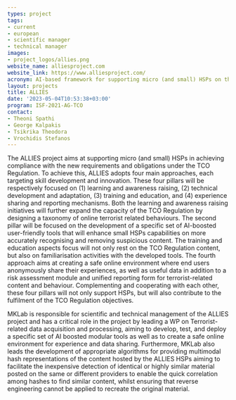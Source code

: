 ```yaml
---
types: project
tags:
- current
- european
- scientific manager 
- technical manager
images:
- project_logos/allies.png
website_name: alliesproject.com
website_link: https://www.alliesproject.com/ 
acronym: AI-based framework for supporting micro (and small) HSPs on the report and removaL of onLIne tErroriSt content
layout: projects
title: ALLIES
date: '2023-05-04T10:53:38+03:00'
program: ISF-2021-AG-TCO
contact: 
- Theoni Spathi
- George Kalpakis
- Tsikrika Theodora
- Vrochidis Stefanos
---
```

<p>
The ALLIES project aims at supporting micro (and small) HSPs in achieving compliance with the new requirements and obligations under the TCO Regulation. To achieve this, ALLIES adopts four main approaches, each targeting skill development and innovation. These four pillars will be respectively focused on (1) learning and awareness raising, (2) technical development and adaptation, (3) training and education, and (4) experience sharing and reporting mechanisms. Both the learning and awareness raising initiatives will further expand the capacity of the TCO Regulation by designing a taxonomy of online terrorist related behaviours. The second pillar will be focused on the development of a specific set of AI-boosted user-friendly tools that will enhance small HSPs capabilities on more accurately recognising and removing suspicious content. The training and education aspects focus will not only rest on the TCO Regulation content, but also on familiarisation activities with the developed tools. The fourth approach aims at creating a safe online environment where end users anonymously share their experiences, as well as useful data in addition to a risk assessment module and unified reporting form for terrorist-related content and behaviour. Complementing and cooperating with each other, these four pillars will not only support HSPs, but will also contribute to the fulfilment of the TCO Regulation objectives.
</p>
<p>
MKLab is responsible for scientific and technical management of the ALLIES project and has a critical role in the project by leading a WP on Terrorist-related data acquisition and processing, aiming to develop, test, and deploy a specific set of AI boosted modular tools as well as to create a safe online environment for experience and data sharing. Furthermore, MKLab also leads the development of appropriate algorithms for providing multimodal hash representations of the content hosted by the ALLIES HSPs aiming to facilitate the inexpensive detection of identical or highly similar material posted on the same or different providers to enable the quick correlation among hashes to find similar content, whilst ensuring that reverse engineering cannot be applied to recreate the original material.
</p>
